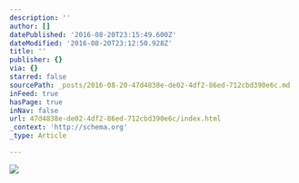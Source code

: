 ```yaml
---
description: ''
author: []
datePublished: '2016-08-20T23:15:49.600Z'
dateModified: '2016-08-20T23:12:50.928Z'
title: ''
publisher: {}
via: {}
starred: false
sourcePath: _posts/2016-08-20-47d4838e-de02-4df2-86ed-712cbd390e6c.md
inFeed: true
hasPage: true
inNav: false
url: 47d4838e-de02-4df2-86ed-712cbd390e6c/index.html
_context: 'http://schema.org'
_type: Article

---
```

![](https://the-grid-user-content.s3-us-west-2.amazonaws.com/6e537782-3b9d-401e-a2ac-6e1e79f740b8.jpg)